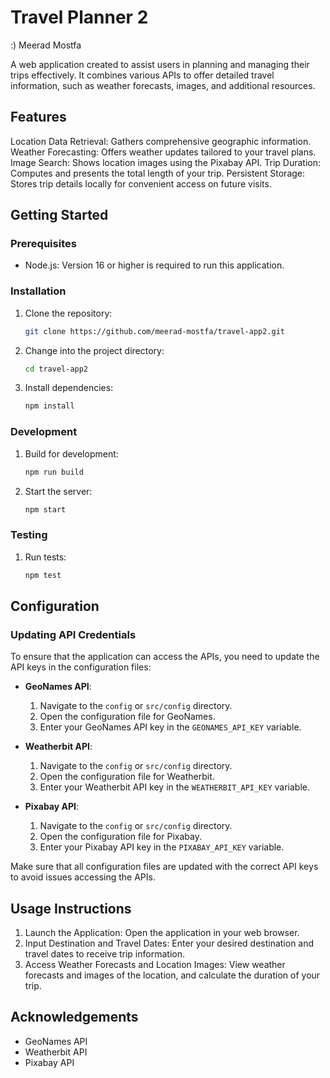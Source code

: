 # Travel Planner 2
:) Meerad Mostfa

A web application created to assist users in planning and managing their trips effectively. It combines various APIs to offer detailed travel information, such as weather forecasts, images, and additional resources.

## Features


Location Data Retrieval: Gathers comprehensive geographic information.
Weather Forecasting: Offers weather updates tailored to your travel plans.
Image Search: Shows location images using the Pixabay API.
Trip Duration: Computes and presents the total length of your trip.
Persistent Storage: Stores trip details locally for convenient access on future visits.


## Getting Started

### Prerequisites
- Node.js: Version 16 or higher is required to run this application.

### Installation
1. Clone the repository:
    ```bash
    git clone https://github.com/meerad-mostfa/travel-app2.git
    ```
2. Change into the project directory:
    ```bash
    cd travel-app2
    ```
3. Install dependencies:
    ```bash
    npm install
    ```

### Development
1. Build for development:
    ```bash
    npm run build
    ```
2. Start the server:
    ```bash
    npm start
    ```

### Testing
1. Run tests:
    ```bash
    npm test
    ```

## Configuration

### Updating API Credentials
To ensure that the application can access the APIs, you need to update the API keys in the configuration files:

- **GeoNames API**:
  1. Navigate to the `config` or `src/config` directory.
  2. Open the configuration file for GeoNames.
  3. Enter your GeoNames API key in the `GEONAMES_API_KEY` variable.

- **Weatherbit API**:
  1. Navigate to the `config` or `src/config` directory.
  2. Open the configuration file for Weatherbit.
  3. Enter your Weatherbit API key in the `WEATHERBIT_API_KEY` variable.

- **Pixabay API**:
  1. Navigate to the `config` or `src/config` directory.
  2. Open the configuration file for Pixabay.
  3. Enter your Pixabay API key in the `PIXABAY_API_KEY` variable.

Make sure that all configuration files are updated with the correct API keys to avoid issues accessing the APIs.

## Usage Instructions

1. Launch the Application: Open the application in your web browser.
2. Input Destination and Travel Dates: Enter your desired destination and travel dates to receive trip information.
3. Access Weather Forecasts and Location Images: View weather forecasts and images of the location, and calculate the duration of your trip.

## Acknowledgements

- GeoNames API
- Weatherbit API
- Pixabay API
